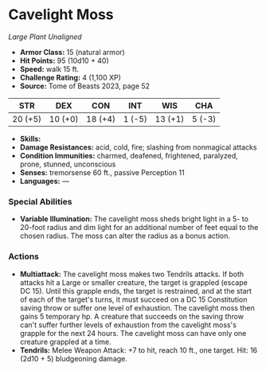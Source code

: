 # Cavelight Moss

*Large* *Plant* *Unaligned*

- **Armor Class:** 15 (natural armor)
- **Hit Points:** 95 (10d10 + 40)
- **Speed:** walk 15 ft.
- **Challenge Rating:** 4 (1,100 XP)
- **Source:** Tome of Beasts 2023, page 52

| STR | DEX | CON | INT | WIS | CHA |
| --- | --- | --- | --- | --- | --- |
| 20 (+5) | 10 (+0) | 18 (+4) | 1 (-5) | 13 (+1) | 5 (-3) |

- **Skills:** 
- **Damage Resistances:** acid, cold, fire; slashing from nonmagical attacks
- **Condition Immunities:** charmed, deafened, frightened, paralyzed, prone, stunned, unconscious
- **Senses:** tremorsense 60 ft., passive Perception 11
- **Languages:** —

### Special Abilities

- **Variable Illumination:** The cavelight moss sheds bright light in a 5- to 20-foot radius and dim light for an additional number of feet equal to the chosen radius. The moss can alter the radius as a bonus action.

### Actions

- **Multiattack:** The cavelight moss makes two Tendrils attacks. If both attacks hit a Large or smaller creature, the target is grappled (escape DC 15). Until this grapple ends, the target is restrained, and at the start of each of the target's turns, it must succeed on a DC 15 Constitution saving throw or suffer one level of exhaustion. The cavelight moss then gains 5 temporary hp. A creature that succeeds on the saving throw can't suffer further levels of exhaustion from the cavelight moss's grapple for the next 24 hours. The cavelight moss can have only one creature grappled at a time.
- **Tendrils:** Melee Weapon Attack: +7 to hit, reach 10 ft., one target. Hit: 16 (2d10 + 5) bludgeoning damage.

